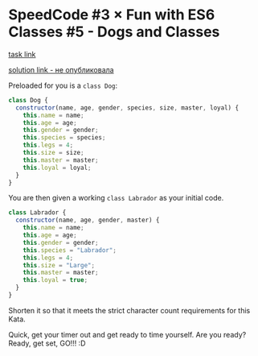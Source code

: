 # SpeedCode #3 × Fun with ES6 Classes #5 - Dogs and Classes

[task link](https://www.codewars.com/kata/56ff9b53140fcca90b000530/train/javascript)

[solution link - не опубликовала]()

Preloaded for you is a `class Dog`:

```javascript
class Dog {
  constructor(name, age, gender, species, size, master, loyal) {
    this.name = name;
    this.age = age;
    this.gender = gender;
    this.species = species;
    this.legs = 4;
    this.size = size;
    this.master = master;
    this.loyal = loyal;
  }
}
```

You are then given a working `class Labrador` as your initial code.

```javascript
class Labrador {
  constructor(name, age, gender, master) {
    this.name = name;
    this.age = age;
    this.gender = gender;
    this.species = "Labrador";
    this.legs = 4;
    this.size = "Large";
    this.master = master;
    this.loyal = true;
  }
}
```

Shorten it so that it meets the strict character count requirements for this Kata.

Quick, get your timer out and get ready to time yourself. Are you ready? Ready, get set, GO!!! :D

